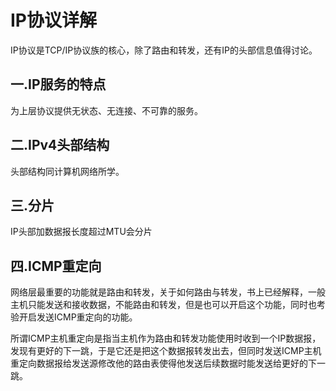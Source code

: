 # IP协议详解

IP协议是TCP/IP协议族的核心，除了路由和转发，还有IP的头部信息值得讨论。

## 一.IP服务的特点

为上层协议提供无状态、无连接、不可靠的服务。

## 二.IPv4头部结构

头部结构同计算机网络所学。

## 三.分片

IP头部加数据报长度超过MTU会分片

## 四.ICMP重定向

网络层最重要的功能就是路由和转发，关于如何路由与转发，书上已经解释，一般主机只能发送和接收数据，不能路由和转发，但是也可以开启这个功能，同时也考验开启发送ICMP重定向的功能。

所谓ICMP主机重定向是指当主机作为路由和转发功能使用时收到一个IP数据报，发现有更好的下一跳，于是它还是把这个数据报转发出去，但同时发送ICMP主机重定向数据报给发送源修改他的路由表使得他发送后续数据时能发送给更好的下一跳。